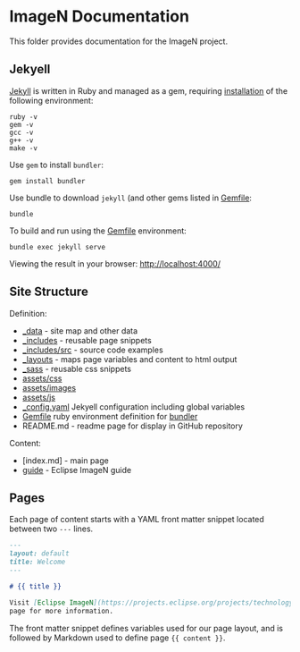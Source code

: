# ImageN Documentation

This folder provides documentation for the ImageN project.

## Jekyell

[Jekyll](https://jekyllrb.com) is written in Ruby and managed as a gem, requiring [installation](https://jekyllrb.com/docs/installation/) of the following environment:

```
ruby -v
gem -v
gcc -v
g++ -v
make -v
```

Use `gem` to install `bundler`:

```
gem install bundler
```

Use bundle to download `jekyll` (and other gems listed in [Gemfile](Gemfile):

```
bundle
```

To build and run using the [Gemfile](Gemfile) environment:

```
bundle exec jekyll serve
```

Viewing the result in your browser: [http://localhost:4000/](http://localhost:4000/)

## Site Structure

Definition:

* [_data](_data) - site map and other data
* [_includes](_includes) - reusable page snippets
* [_includes/src](_includes/src) - source code examples 
* [_layouts](_layouts) - maps page variables and content to html output
* [_sass](_sass) - reusable css snippets
* [assets/css](assets/css)
* [assets/images](assets/images)
* [assets/js](assets/js)
* [_config.yaml](_config.yaml) Jekyell configuration including global variables
* [Gemfile](Gemfile) ruby environment definition for  [bundler](https://rubygems.org/gems/bundler)
* README.md - readme page for display in GitHub repository

Content:

* [index.md] - main page
* [guide](guide) - Eclipse ImageN guide


## Pages

Each page of content starts with a YAML front matter snippet located between two ``---`` lines. 

```Markdown
---
layout: default
title: Welcome
---

# {{ title }}

Visit [Eclipse ImageN](https://projects.eclipse.org/projects/technology.imagen) project
page for more information.
```

The front matter snippet defines variables used for our page layout, and is followed by Markdown used to define page `{{ content }}`.